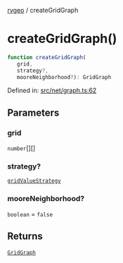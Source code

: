 [rvgeo](../index.md) / createGridGraph

# createGridGraph()

```ts
function createGridGraph(
   grid, 
   strategy?, 
   mooreNeighborhood?): GridGraph
```

Defined in: [src/net/graph.ts:62](https://github.com/pzq123456/RVGeo/blob/e727f6f6e310621d656b74948bed9956ff45a613/src/net/graph.ts#L62)

## Parameters

### grid

`number`[][]

### strategy?

[`gridValueStrategy`](../type-aliases/gridValueStrategy.md)

### mooreNeighborhood?

`boolean` = `false`

## Returns

[`GridGraph`](../interfaces/GridGraph.md)
